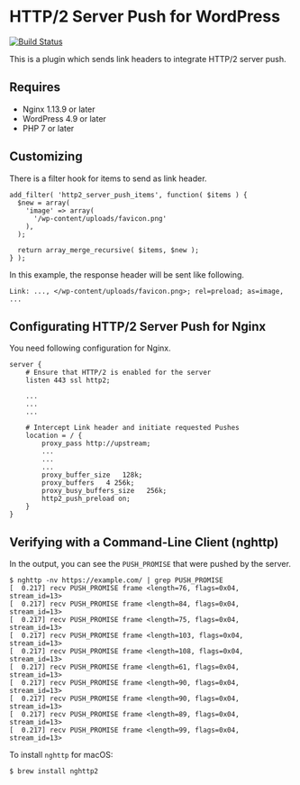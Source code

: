 # HTTP/2 Server Push for WordPress

[![Build Status](https://travis-ci.org/tarosky/http2-server-push.svg?branch=master)](https://travis-ci.org/tarosky/http2-server-push)

This is a plugin which sends link headers to integrate HTTP/2 server push.

## Requires

* Nginx 1.13.9 or later
* WordPress 4.9 or later
* PHP 7 or later

## Customizing

There is a filter hook for items to send as link header.

```
add_filter( 'http2_server_push_items', function( $items ) {
  $new = array(
    'image' => array(
      '/wp-content/uploads/favicon.png'
    ),
  );

  return array_merge_recursive( $items, $new );
} );
```

In this example, the response header will be sent like following.

```
Link: ..., </wp-content/uploads/favicon.png>; rel=preload; as=image, ...
```

## Configurating HTTP/2 Server Push for Nginx

You need following configuration for Nginx.

```
server {
    # Ensure that HTTP/2 is enabled for the server
    listen 443 ssl http2;

    ...
    ...
    ...

    # Intercept Link header and initiate requested Pushes
    location = / {
        proxy_pass http://upstream;
        ...
        ...
        ...
        proxy_buffer_size   128k;
        proxy_buffers   4 256k;
        proxy_busy_buffers_size   256k;
        http2_push_preload on;
    }
}
```

## Verifying with a Command-Line Client (nghttp)

In the output, you can see the `PUSH_PROMISE` that were pushed by the server.

```
$ nghttp -nv https://example.com/ | grep PUSH_PROMISE
[  0.217] recv PUSH_PROMISE frame <length=76, flags=0x04, stream_id=13>
[  0.217] recv PUSH_PROMISE frame <length=84, flags=0x04, stream_id=13>
[  0.217] recv PUSH_PROMISE frame <length=75, flags=0x04, stream_id=13>
[  0.217] recv PUSH_PROMISE frame <length=103, flags=0x04, stream_id=13>
[  0.217] recv PUSH_PROMISE frame <length=108, flags=0x04, stream_id=13>
[  0.217] recv PUSH_PROMISE frame <length=61, flags=0x04, stream_id=13>
[  0.217] recv PUSH_PROMISE frame <length=90, flags=0x04, stream_id=13>
[  0.217] recv PUSH_PROMISE frame <length=90, flags=0x04, stream_id=13>
[  0.217] recv PUSH_PROMISE frame <length=89, flags=0x04, stream_id=13>
[  0.217] recv PUSH_PROMISE frame <length=99, flags=0x04, stream_id=13>
```

To install `nghttp` for macOS:

```
$ brew install nghttp2
```

